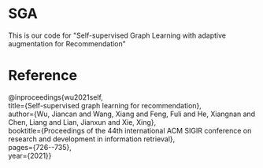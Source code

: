 # SGA
This is our code for "Self-supervised Graph Learning with adaptive augmentation for Recommendation"

# Reference
@inproceedings{wu2021self,  
  title={Self-supervised graph learning for recommendation},  
  author={Wu, Jiancan and Wang, Xiang and Feng, Fuli and He, Xiangnan and Chen, Liang and Lian, Jianxun and Xie, Xing},  
  booktitle={Proceedings of the 44th international ACM SIGIR conference on research and development in information retrieval},  
  pages={726--735},  
  year={2021}}
